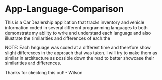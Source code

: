 # App-Language-Comparison
This is a Car Dealership application that tracks inventory and vehicle information coded in several different programming languages to both demonstrate my ability to write and understand each language and also illustrate the similarities and differences of each.the 

NOTE: Each language was coded at a different time and therefore show slight differences in the approach that was taken. I will try to make them as similar in architecture as possible down the road to better showcase their similarities and differences.

Thanks for checking this out!
    - Wilson